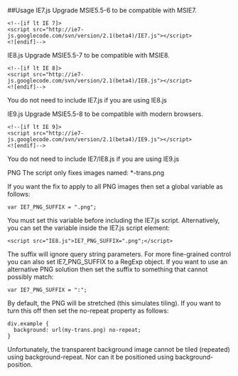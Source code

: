 ##Usage
IE7.js
Upgrade MSIE5.5-6 to be compatible with MSIE7.

	<!--[if lt IE 7]>
	<script src="http://ie7-js.googlecode.com/svn/version/2.1(beta4)/IE7.js"></script>
	<![endif]-->
IE8.js
Upgrade MSIE5.5-7 to be compatible with MSIE8.

	<!--[if lt IE 8]>
	<script src="http://ie7-js.googlecode.com/svn/version/2.1(beta4)/IE8.js"></script>
	<![endif]-->
You do not need to include IE7.js if you are using IE8.js

IE9.js
Upgrade MSIE5.5-8 to be compatible with modern browsers.

	<!--[if lt IE 9]>
	<script src="http://ie7-js.googlecode.com/svn/version/2.1(beta4)/IE9.js"></script>
	<![endif]-->
You do not need to include IE7/IE8.js if you are using IE9.js

PNG
The script only fixes images named: *-trans.png

If you want the fix to apply to all PNG images then set a global variable as follows:

	var IE7_PNG_SUFFIX = ".png";
You must set this variable before including the IE7.js script. Alternatively, you can set the variable inside the IE7.js script element:

	<script src="IE8.js">IE7_PNG_SUFFIX=".png";</script>
The suffix will ignore query string parameters. For more fine-grained control you can also set IE7_PNG_SUFFIX to a RegExp object. If you want to use an alternative PNG solution then set the suffix to something that cannot possibly match:

	var IE7_PNG_SUFFIX = ":";
By default, the PNG will be stretched (this simulates tiling). If you want to turn this off then set the no-repeat property as follows:

	div.example {
	  background: url(my-trans.png) no-repeat;
	}
Unfortunately, the transparent background image cannot be tiled (repeated) using background-repeat. Nor can it be positioned using background-position.